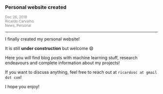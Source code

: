 ### Personal website created

<span class="glyphicon glyphicon-calendar" aria-hidden="true"></span> <small style="color:gray">Dec 26, 2019</small><br/>
<span class="glyphicon glyphicon-user" aria-hidden="true"></span> <small style="color:gray">Ricardo Carvalho</small><br/>
<span class="glyphicon glyphicon-tags" aria-hidden="true"></span> <small style="color:gray">News, Personal</small>

---

I finally created my personal website!

It is still **under construction** but welcome :smile:

Here you will find blog posts with machine learning stuff, research endeavours and complete information about my projects!

If you want to discuss anything, feel free to reach out at `ricardosc at gmail dot com`!

I hope you enjoy!
